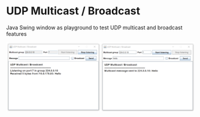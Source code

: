 # UDP Multicast / Broadcast

Java Swing window as playground to test UDP multicast and broadcast features

<img src="https://github.com/klima7/UDP-Multicast/blob/images/images/screen.png" width="700" />
